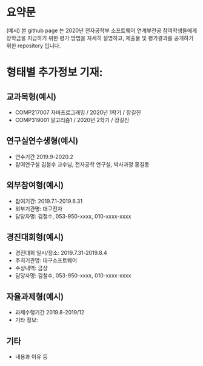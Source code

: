# 요약문

(예시) 본 github page 는 2020년 전자공학부 소프트웨어 연계부전공 참여학생들에게 장학금을 지급하기 위한 
평가 방법을 자세히 설명하고, 제출물 및 평가결과를 공개하기 위한 repository 입니다.

# 형태별 추가정보 기재:

## 교과목형(예시)
- COMP217007 자바프로그래밍 / 2020년 1학기 / 장길진
- COMP319001 알고리즘1 /  2020년 2학기 / 장길진

## 연구실연수생형(예시)
- 연수기간 2019.9-2020.2
- 참여연구실 김철수 교수님, 전자공학 연구실, 박사과정 홍길동 

## 외부참여형(예시)
- 참여기간: 2019.7.1-2019.8.31
- 외부기관명: 대구전자
- 담당자명: 김철수, 053-950-xxxx, 010-xxxx-xxxx

## 경진대회형(예시)
- 경진대회 일시/장소: 2019.7.31-2019.8.4
- 주최기관명: 대구소프트웨어
- 수상내역: 금상
- 담당자명: 김철수, 053-950-xxxx, 010-xxxx-xxxx

## 자율과제형(예시)
- 과제수행기간 2019.8-2019/12
- 기타 정보:

## 기타
- 내용과 이유 등

